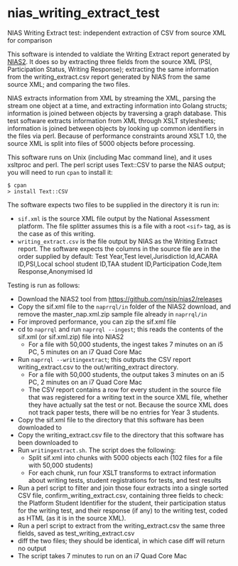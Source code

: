 # nias_writing_extract_test
NIAS Writing Extract test: independent extraction of CSV from source XML for comparison

This software is intended to valdiate the Writing Extract report generated by [NIAS2](https://github.com/nsip/nias2). It does so by extracting three fields from the source XML (PSI, Participation Status, Writing Response); extracting the same information from the writing_extract.csv report generated by NIAS from the same source XML; and comparing the two files.

NIAS extracts information from XML by streaming the XML, parsing the stream one object at a time, and extracting information into Golang structs; information is joined between objects by traversing a graph database. This test software extracts information from XML through XSLT stylesheets; information is joined between objects by looking up common identifiers in the files via perl. Because of performance constraints around XSLT 1.0, the source XML is split into files of 5000 objects before processing.

This software runs on Unix (including Mac command line), and it uses xsltproc and perl. The perl script uses Text::CSV to 
parse the NIAS output; you will need to run `cpan` to install it:

````
$ cpan
> install Text::CSV
````

The software expects two files to be supplied in the directory it is run in:
* `sif.xml` is the source XML file output by the National Assessment platform. The file splitter assumes this is a file with a root `<sif>` tag, as is the case as of this writing.
* `writing_extract.csv` is the file output by NIAS as the Writing Extract report. The software expects the columns in the source file are in the order supplied by default: Test Year,Test level,Jurisdiction Id,ACARA ID,PSI,Local school student ID,TAA student ID,Participation Code,Item Response,Anonymised Id

Testing is run as follows:
* Download the NIAS2 tool from https://github.com/nsip/nias2/releases
* Copy the sif.xml file to the `naprrql/in` folder of the NIAS2 download, and remove the master_nap.xml.zip sample file already in `naprrql/in`
* For improved performance, you can zip the sif.xml file
* cd to `naprrql` and run `naprrql --ingest`; this reads the contents of the sif.xml (or sif.xml.zip) file into NIAS2
  * For a file with 50,000 students, the ingest takes 7 minutes on an i5 PC, 5 minutes on an i7 Quad Core Mac
* Run `naprrql --writingextract`; this outputs the CSV report writing_extract.csv to the out/writing_extract directory. 
  * For a file with 50,000 students, the output takes 3 minutes on an i5 PC, 2 minutes on an i7 Quad Core Mac
  * The CSV report contains a row for every student in the source file that was registered for a writing text in the source XML file, whether they have actually sat the test or not. Because the source XML does not track paper tests, there will be no entries for Year 3 students.
* Copy the sif.xml file to the directory that this software has been downloaded to
* Copy the writing_extract.csv file to the directory that this software has been downloaded to
* Run `writingextract.sh`. The script does the following:
  * Split sif.xml into chunks with 5000 objects each (102 files for a file with 50,000 students)
  * For each chunk, run four XSLT transforms to extract information about writing tests, student registrations for tests, and test results
 * Run a perl script to filter and join those four extracts into a single sorted CSV file, confirm_writing_extract.csv, containing three fields to check: the Platform Student Identifier for the student, their participation status for the writing test, and their response (if any) to the writing test, coded as HTML (as it is in the source XML).
 * Run a perl script to extract from the writing_extract.csv the same three fields, saved as test_writing_extract.csv
 * diff the two files; they should be identical, in which case diff will return no output
 * The script takes 7 minutes to run on an i7 Quad Core Mac
